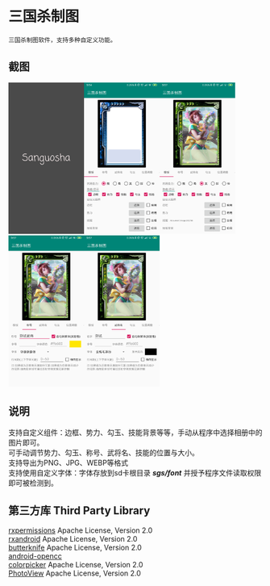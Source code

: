 # 三国杀制图
    三国杀制图软件，支持多种自定义功能。

## 截图
<img src="https://github.com/zhaiyanqi/Prologue/blob/master/screenshot/Screenshot_1.png" width="150" height="300" alt="图片加载失败"/><img src="https://github.com/zhaiyanqi/Prologue/blob/master/screenshot/Screenshot_2.png" width="150" height="300" alt="图片加载失败"/><img src="https://github.com/zhaiyanqi/Prologue/blob/master/screenshot/Screenshot_3.png" width="150" height="300" alt="图片加载失败"/><img src="https://github.com/zhaiyanqi/Prologue/blob/master/screenshot/Screenshot_4.png" width="150" height="300" alt="图片加载失败"/><img src="https://github.com/zhaiyanqi/Prologue/blob/master/screenshot/Screenshot_5.png" width="150" height="300" alt="图片加载失败"/>

## 说明
支持自定义组件：边框、势力、勾玉、技能背景等等，手动从程序中选择相册中的图片即可。<br>
可手动调节势力、勾玉、称号、武将名、技能的位置与大小。<br>
支持导出为PNG、JPG、WEBP等格式<br>
支持使用自定义字体：字体存放到sd卡根目录 ***sgs/font*** 并授予程序文件读取权限即可被检测到。<br>

## 第三方库 Third Party Library
[rxpermissions](https://github.com/tbruyelle/RxPermissions)  Apache License, Version 2.0<br>
[rxandroid](https://github.com/ReactiveX/RxAndroid)  Apache License, Version 2.0<br>
[butterknife](https://github.com/JakeWharton/butterknife)  Apache License, Version 2.0<br>
[android-opencc](https://github.com/qichuan/android-opencc) <br>
[colorpicker](https://github.com/QuadFlask/colorpicker)  Apache License, Version 2.0<br>
[PhotoView](https://github.com/chrisbanes/PhotoView)  Apache License, Version 2.0<br>
